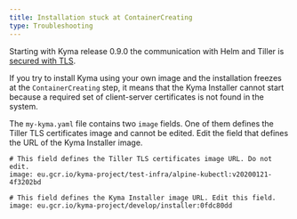 ```yaml
---
title: Installation stuck at ContainerCreating
type: Troubleshooting
---
```


Starting with Kyma release 0.9.0 the communication with Helm and Tiller is [secured with TLS](/components/security/#details-tls-in-tiller).

If you try to install Kyma using your own image and the installation freezes at the `ContainerCreating` step, it means that the Kyma Installer cannot start because a required set of client-server certificates is not found in the system.

The `my-kyma.yaml` file contains two `image` fields. One of them defines the Tiller TLS certificates image and cannot be edited. Edit the field that defines the URL of the Kyma Installer image.

```
# This field defines the Tiller TLS certificates image URL. Do not edit.
image: eu.gcr.io/kyma-project/test-infra/alpine-kubectl:v20200121-4f3202bd

# This field defines the Kyma Installer image URL. Edit this field.
image: eu.gcr.io/kyma-project/develop/installer:0fdc80dd
```
